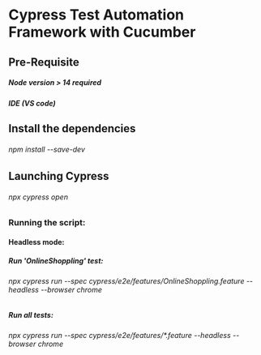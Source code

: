 # Cypress Test Automation Framework with Cucumber

## Pre-Requisite
##### Node version > 14 required
##### IDE (VS code) 

## Install the dependencies
###### npm install --save-dev

## Launching Cypress
###### npx cypress open   


### Running the script:

#### Headless mode:
##### Run 'OnlineShoppling' test:
###### npx cypress run --spec cypress/e2e/features/OnlineShoppling.feature --headless --browser chrome
##### Run all tests:
###### npx cypress run --spec cypress/e2e/features/*.feature --headless --browser chrome



